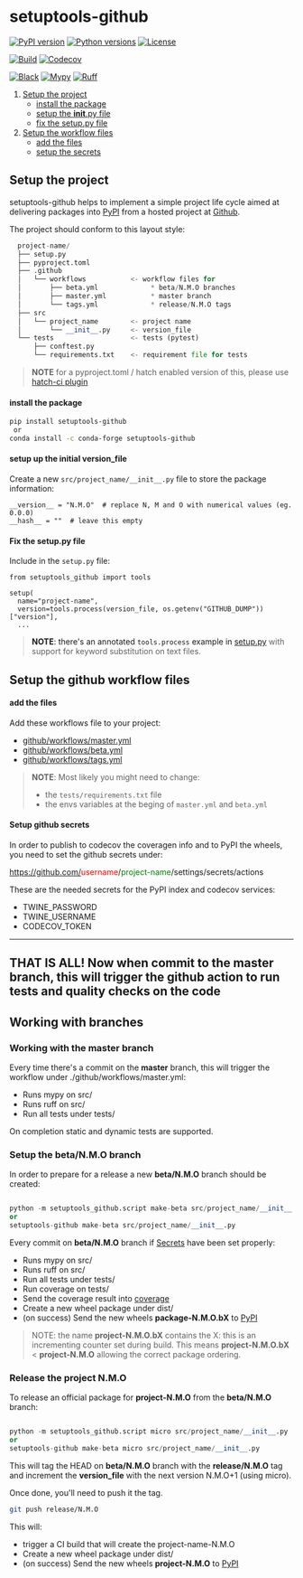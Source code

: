 # setuptools-github

[![PyPI version](https://img.shields.io/pypi/v/setuptools-github.svg?color=blue)](https://pypi.org/project/setuptools-github)
[![Python versions](https://img.shields.io/pypi/pyversions/setuptools-github.svg)](https://pypi.org/project/setuptools-github)
[![License](https://img.shields.io/badge/License-BSD_2--Clause-blue.svg)](https://opensource.org/licenses/BSD-2-Clause)

[![Build](https://github.com/cav71/setuptools-github/actions/workflows/master.yml/badge.svg)](https://github.com/cav71/setuptools-github/actions/workflows/master.yml)
[![Codecov](https://codecov.io/gh/cav71/setuptools-github/tree/master/graph/badge.svg?token=SIUMZ7MT5T)](https://codecov.io/gh/cav71/setuptools-github/tree/master)

[![Black](https://img.shields.io/badge/code%20style-black-000000.svg)](Black)
[![Mypy](https://img.shields.io/badge/types-Mypy-blue.svg)](https://mypy-lang.org/)
[![Ruff](https://img.shields.io/endpoint?url=https://raw.githubusercontent.com/astral-sh/ruff/main/assets/badge/v2.json)](https://github.com/astral-sh/ruff)


1. [Setup the project](#quickstart)
    - [install the package](#install)
    - [setup the __init__.py file](#initfile)
    - [fix the setup.py file](#setuppy)
2. [Setup the workflow files](#worflows)
    - [add the files](#workflows-add-files)
    - [setup the secrets](#workflows-setup-secrets)

## Setup the project <a name="quickstart"/>

setuptools-github helps to implement a simple project life cycle
aimed at delivering packages into [PyPI](https://pypi.org) from a hosted project at
[Github](https://www.gitgub.com). 

The project should conform to this layout style:
```python
  project-name/
  ├── setup.py
  ├── pyproject.toml
  ├── .github
  │   └── workflows           <- workflow files for
  │       ├── beta.yml             * beta/N.M.O branches
  │       ├── master.yml           * master branch
  │       └── tags.yml             * release/N.M.O tags
  ├── src
  │   └── project_name        <- project name
  │       └── __init__.py     <- version_file
  └── tests                   <- tests (pytest)
      ├── conftest.py
      └── requirements.txt    <- requirement file for tests
```

> **NOTE** for a pyproject.toml / hatch enabled version of this, please use
> [hatch-ci plugin](https://pypi.org/project/hatch-ci)


#### install the package <a name="install"/>
```bash
pip install setuptools-github
 or
conda install -c conda-forge setuptools-github
```

#### setup up the initial version_file <a name="initfile"/>
Create a new `src/project_name/__init__.py` file to store the package information:
```
__version__ = "N.M.O"  # replace N, M and O with numerical values (eg. 0.0.0)
__hash__ = ""  # leave this empty
```

#### Fix the setup.py file <a name="setuppy"/>
Include in the `setup.py` file:
```
from setuptools_github import tools

setup(
  name="project-name",
  version=tools.process(version_file, os.getenv("GITHUB_DUMP"))["version"],
  ...
```
> **NOTE**: there's an annotated `tools.process` example in [setup.py](https://raw.githubusercontent.com/cav71/setuptools-github/master/setup.py)
> with support for keyword substitution on text files.

## Setup the github workflow files <a name="worflows"/>

#### add the files <a name="workflows-add-files"/>
Add these workflows file to your project:

- [github/workflows/master.yml](https://github.com/cav71/setuptools-github/blob/master/.github/workflows/master.yml)
- [github/workflows/beta.yml](https://github.com/cav71/setuptools-github/blob/master/.github/workflows/beta.yml)
- [github/workflows/tags.yml](https://github.com/cav71/setuptools-github/blob/master/.github/workflows/tags.yml)

> **NOTE**: Most likely you might need to change:
> - the `tests/requirements.txt` file
> - the envs variables at the beging of `master.yml` and `beta.yml`

#### Setup github secrets <a name="workflows-setup-secrets"/>
In order to publish to codecov the coveragen info and to PyPI the wheels,
you need to set the github secrets under:

https://github.com/<span style="color: red">username</span>/<span style="color: green">project-name</span>/settings/secrets/actions

These are the needed secrets for the PyPI index and codecov services:
- TWINE_PASSWORD
- TWINE_USERNAME
- CODECOV_TOKEN

---
THAT IS ALL! Now when commit to the master branch, this will trigger the 
github action to run tests and quality checks on the code 
---

## Working with branches

### Working with the master branch

Every time there's a commit on the **master** branch, this will trigger
the workflow under ./github/workflows/master.yml:
- Runs mypy on src/
- Runs ruff on src/
- Run all tests under tests/

On completion static and dynamic tests are supported.

### Setup the beta/N.M.O branch

In order to prepare for a release a new **beta/N.M.O** branch should be created:
```python

python -m setuptools_github.script make-beta src/project_name/__init__.py 
or
setuptools-github make-beta src/project_name/__init__.py
```

Every commit on **beta/N.M.O** branch if [Secrets](#add-secrets) have been set
properly:
- Runs mypy on src/
- Runs ruff on src/
- Run all tests under tests/
- Run coverage on tests/
- Send the coverage result into [coverage](https://coverage.io)
- Create a new wheel package under dist/
- (on success) Send the new wheels **package-N.M.O.bX** to [PyPI](https://pypi.org)

> NOTE: the name **project-N.M.O.bX** contains the X: this is an
> incrementing counter set during build.
> This means **project-N.M.O.bX** < **project-N.M.O** allowing 
> the correct package ordering.

### Release the project N.M.O
To release an official package for **project-N.M.O** from
the **beta/N.M.O** branch:
```python

python -m setuptools_github.script micro src/project_name/__init__.py
or
setuptools-github make-beta micro src/project_name/__init__.py
```
This will tag the HEAD on **beta/N.M.O** branch 
with the **release/N.M.O** tag and increment the **version_file** with the
next version N.M.O+1 (using micro).

Once done, you'll need to push it the tag.
```bash
git push release/N.M.O
```
This will:
- trigger a CI build that will create the project-name-N.M.O
- Create a new wheel package under dist/
- (on success) Send the new wheels **project-N.M.O** to [PyPI](https://pypi.org)
